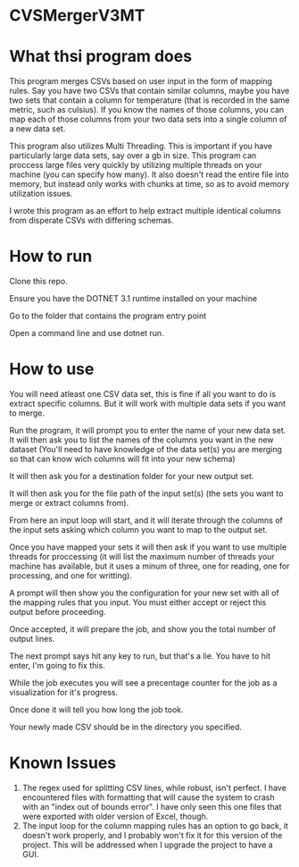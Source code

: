 # CVSMergerV3MT

# What thsi program does

This program merges CSVs based on user input in the form of mapping rules.
Say you have two CSVs that contain similar columns, maybe you have two sets that contain a column for temperature (that is recorded in the same metric, such as culsius). If you know the names of those columns, you can map each of those columns from your two data sets into a single column of a new data set.

This program also utilizes Multi Threading. This is important if you have particularly large data sets, say over a gb in size. This program can proccess large files very quickly by utilizing multiple threads on your machine (you can specify how many). It also doesn't read the entire file into memory, but instead only works with chunks at time, so as to avoid memory utilization issues.

I wrote this program as an effort to help extract multiple identical columns from disperate CSVs with differing schemas. 

# How to run

Clone this repo.

Ensure you have the DOTNET 3.1 runtime installed on your machine

Go to the folder that contains the program entry point

Open a command line and use dotnet run.

# How to use

You will need atleast one CSV data set, this is fine if all you want to do is extract specific columns. But it will work with multiple data sets if you want to merge.

Run the program, it will prompt you to enter the name of your new data set.
It will then ask you to list the names of the columns you want in the new dataset (You'll need to have knowledge of the data set(s) you are merging so that can know wich columns will fit into your new schema)

It will then ask you for a destination folder for your new output set. 

It will then ask you for the file path of the input set(s) (the sets you want to merge or extract columns from). 

From here an input loop will start, and it will iterate through the columns of the input sets asking which column you want to map to the output set. 

Once you have mapped your sets it will then ask if you want to use multiple threads for proccessing (it will list the maximum number of threads your machine has available, but it uses a minum of three, one for reading, one for processing, and one for writting).

A prompt will then show you the configuration for your new set with all of the mapping rules that you input. You must either accept or reject this output before proceeding. 

Once accepted, it will prepare the job, and show you the total number of output lines.

The next prompt says hit any key to run, but that's a lie. You have to hit enter, I'm going to fix this.

While the job executes you will see a precentage counter for the job as a visualization for it's progress. 

Once done it will tell you how long the job took. 

Your newly made CSV should be in the directory you specified. 


# Known Issues

1. The regex used for splitting CSV lines, while robust, isn't perfect. I have encountered files with formatting that will cause the system to crash with an "index out of bounds error". I have only seen this one files that were exported with older version of Excel, though.
2. The input loop for the column mapping rules has an option to go back, it doesn't work properly, and I probably won't fix it for this version of the project. This will be addressed when I upgrade the project to have a GUI. 

